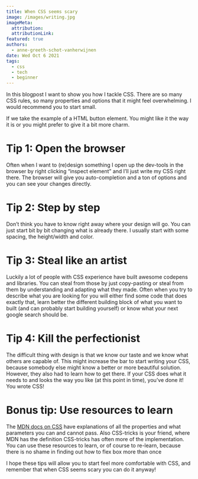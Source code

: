 ```yaml
---
title: When CSS seems scary
image: /images/writing.jpg
imageMeta:
  attribution:
  attributionLink:
featured: true
authors:
  - anne-greeth-schot-vanherwijnen
date: Wed Oct 6 2021
tags:
  - css
  - tech
  - beginner
---
```


In this blogpost I want to show you how I tackle CSS. There are so many CSS rules, so many properties and options that it might feel overwhelming. I would recommend you to start small. 

If we take the example of a HTML button element. You might like it the way it is or you might prefer to give it a bit more charm.  

# Tip 1: Open the browser
Often when I want to (re)design something I open up the dev-tools in the browser by right clicking “inspect element” and I’ll just write my CSS right there. The browser will give you auto-completion and a ton of options and you can see your changes directly.

# Tip 2: Step by step
Don’t think you have to know right away where your design will go. You can just start bit by bit changing what is already there. I usually start with some spacing, the height/width and color.

# Tip 3: Steal like an artist
Luckily a lot of people with CSS experience have built awesome codepens and libraries. You can steal from those by just copy-pasting or steal from them by understanding and adapting what they made. Often when you try to describe what you are looking for you will either find some code that does exactly that, learn better the different building block of what you want to built (and can probably start building yourself) or know what your next google search should be. 

# Tip 4: Kill the perfectionist
The difficult thing with design is that we know our taste and we know what others are capable of. This might increase the bar to start writing your CSS, because somebody else might know a better or more beautiful solution. However, they also had to learn how to get there. If your CSS does what it needs to and looks the way you like (at this point in time), you’ve done it! You wrote CSS!

# Bonus tip: Use resources to learn
The [MDN docs on CSS](https://developer.mozilla.org/en-US/docs/Web/CSS) have explanations of all the properties and what parameters you can and cannot pass. Also CSS-tricks is your friend, where MDN has the definition CSS-tricks has often more of the implementation.  You can use these resources to learn, or of course to re-learn, because there is no shame in finding out how to flex box more than once

I hope these tips will allow you to start feel more comfortable with CSS, and remember that when CSS seems scary you can do it anyway!
